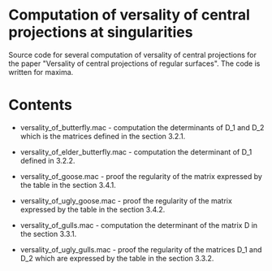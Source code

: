 # Computation of versality of central projections at singularities
Source code for several computation of versality of central projections for the paper "Versality of central projections of regular surfaces".
The code is written for maxima. 

# Contents
* versality_of_butterfly.mac - computation the determinants of D_1 and D_2 which is the matrices defined in the section 3.2.1.

* versality_of_elder_butterfly.mac - computation the determinant of D_1 defined in 3.2.2.

* versality_of_goose.mac - proof the regularity of the matrix expressed by the table in the section 3.4.1.

* versality_of_ugly_goose.mac - proof the regularity of the matrix expressed by the table in the section 3.4.2.

* versality_of_gulls.mac - computation the determinant of the matrix D in the section 3.3.1.

* versality_of_ugly_gulls.mac - proof the regularity of the matrices D_1 and D_2 which are expressed by the table in the section 3.3.2. 
